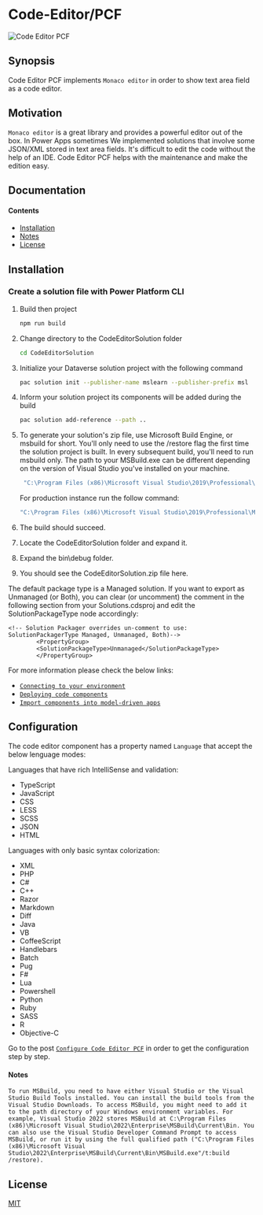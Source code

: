 # Code-Editor/PCF

![Code Editor PCF](https://user-images.githubusercontent.com/13281127/168442032-f3f678f1-6160-40de-875c-40ebd646c417.png)
## Synopsis

Code Editor PCF implements `Monaco editor` in order to show text area field as a code editor.

## Motivation

`Monaco editor` is a great library and provides a powerful editor out of the box. In Power Apps sometimes We implemented solutions that involve some JSON/XML stored in text area fields. It's difficult to edit the code without the help of an IDE. Code Editor PCF helps with the maintenance and make the edition easy.

## Documentation

#### Contents

* [Installation](#installation)
* [Notes](#notes)
* [License](#License)

## Installation

### Create a solution file with Power Platform CLI

1. Build then project
   
    ```bash
    npm run build
    ```

2. Change directory to the CodeEditorSolution folder

    ```bash
    cd CodeEditorSolution
    ```

3. Initialize your Dataverse solution project with the following command

    ```bash
    pac solution init --publisher-name mslearn --publisher-prefix msl
    ```
4. Inform your solution project its components will be added during the build

    ```bash
    pac solution add-reference --path ..
    ```
5. To generate your solution's zip file, use Microsoft Build Engine, or msbuild for short. You'll only need to use the /restore flag the first time the solution project is built. In every subsequent build, you'll need to run msbuild only. The path to your MSBuild.exe can be different depending on the version of Visual Studio you've installed on your machine.
   ```bash
    "C:\Program Files (x86)\Microsoft Visual Studio\2019\Professional\MSBuild\Current\Bin\MSBuild.exe" /t:build /restore
    ```
    For production instance run the follow command:
    ```bash
    "C:\Program Files (x86)\Microsoft Visual Studio\2019\Professional\MSBuild\Current\Bin\MSBuild.exe" /p:configuration=Release
    ```
6. The build should succeed.
7. Locate the CodeEditorSolution folder and expand it.
8. Expand the bin\debug folder.
9. You should see the CodeEditorSolution.zip file here.

The default package type is a Managed solution. If you want to export as Unmanaged (or Both), you can clear (or uncomment) the comment in the following section from your Solutions.cdsproj and edit the SolutionPackageType node accordingly:
```
<!-- Solution Packager overrides un-comment to use: SolutionPackagerType Managed, Unmanaged, Both)-->
        <PropertyGroup>
        <SolutionPackageType>Unmanaged</SolutionPackageType>
        </PropertyGroup>
```

For more information please check the below links:
* [`Connecting to your environment`](https://docs.microsoft.com/en-us/power-apps/developer/component-framework/import-custom-controls#connecting-to-your-environment)
* [`Deploying code components`](https://docs.microsoft.com/en-us/power-apps/developer/component-framework/import-custom-controls#deploying-code-components)
* [`Import components into model-driven apps`](https://docs.microsoft.com/en-us/power-apps/developer/component-framework/import-custom-controls)

## Configuration
The code editor component has a property named `Language` that accept the below lenguage modes: 

Languages that have rich IntelliSense and validation:

* TypeScript
* JavaScript
* CSS
* LESS
* SCSS
* JSON
* HTML

Languages with only basic syntax colorization:
* XML
* PHP
* C#
* C++
* Razor
* Markdown
* Diff
* Java
* VB
* CoffeeScript
* Handlebars
* Batch
* Pug
* F#
* Lua
* Powershell
* Python
* Ruby
* SASS
* R
* Objective-C

Go to the post [`Configure Code Editor PCF`](https://charlesllamas.pro/blog/0293c8ce-f707-406e-93dd-4e638b6aee2d) in order to get the configuration step by step.

#### Notes
`To run MSBuild, you need to have either Visual Studio or the Visual Studio Build Tools installed. You can install the build tools from the Visual Studio Downloads. To access MSBuild, you might need to add it to the path directory of your Windows environment variables. For example, Visual Studio 2022 stores MSBuild at C:\Program Files (x86)\Microsoft Visual Studio\2022\Enterprise\MSBuild\Current\Bin. You can also use the Visual Studio Developer Command Prompt to access MSBuild, or run it by using the full qualified path ("C:\Program Files (x86)\Microsoft Visual Studio\2022\Enterprise\MSBuild\Current\Bin\MSBuild.exe"/t:build /restore).`

## License

[MIT](./LICENSE)
